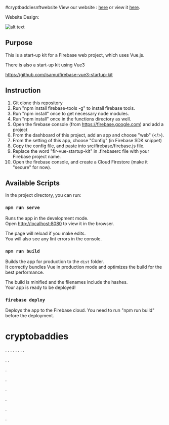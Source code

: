 #cryptbaddiesnftwebsite
View our website :
[here](https://cryptobaddiesnfts.web.app/)
or view it [here](https://cryptobaddiesnfts.firebaseapp.com/).

Website Design: 

![alt text](https://res.cloudinary.com/storagemanagementcontainer/image/upload/v1649714999/nft/seikatsupage_wolqtv.png)
## Purpose

This is a start-up kit for a Firebase web project, which uses Vue.js.

There is also a start-up kit using Vue3

https://github.com/isamu/firebase-vue3-startup-kit


## Instruction

1. Git clone this repository
2. Run "npm install firebase-tools -g" to install firebase tools. 
3. Run "npm install" once to get necessary node modules.
4. Run "npm install" once in the functions directory as well.
5. Open the firebase console (from https://firebase.google.com) and add a project
6. From the dashboard of this project, add an app and choose "web" (</>).
7. From the setting of this app, choose "Config" (in Firebase SDK snippet)
8. Copy the config file, and paste into src/firebase/firebase.js file.  
9. Replace the word "fir-vue-startup-kit" in .firebaserc file with your Firebase project name.
10. Open the firebase console, and create a Cloud Firestore (make it "secure" for now). 

## Available Scripts

In the project directory, you can run:

### `npm run serve`

Runs the app in the development mode.<br>
Open [http://localhost:8080](http://localhost:8080) to view it in the browser.

The page will reload if you make edits.<br>
You will also see any lint errors in the console.

### `npm run build`

Builds the app for production to the `dist` folder.<br>
It correctly bundles Vue in production mode and optimizes the build for the best performance.

The build is minified and the filenames include the hashes.<br>
Your app is ready to be deployed!

### `firebase deploy`

Deploys the app to the Firebase cloud. You need to run "npm run build" before the deployment.

# cryptobaddies

.
.
.
.
.
.
.
.





















































.
.



.







.








.













.



.

































.



